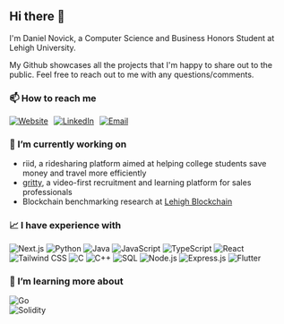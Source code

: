 ## Hi there 👋

<!--
**dnovick-byte/dnovick-byte** is a ✨ _special_ ✨ repository because its `README.md` (this file) appears on your GitHub profile.

Here are some ideas to get you started:

- 🔭 I’m currently working on ...
- 🌱 I’m currently learning ...
- 👯 I’m looking to collaborate on ...
- 🤔 I’m looking for help with ...
- 💬 Ask me about ...
- 📫 How to reach me: ...
- 😄 Pronouns: ...
- ⚡ Fun fact: ...
-->

I'm Daniel Novick, a Computer Science and Business Honors Student at Lehigh University. 

My Github showcases all the projects that I'm happy to share out to the public. Feel free to reach out to me with any questions/comments.

### 📫 How to reach me

<div style="display: flex; gap: 10px; align-items: center;">
  <a href="https://danielnovick.dev">
    <img src="https://img.shields.io/badge/DanielNovick.dev-%236A0DAD.svg?style=for-the-badge&logoColor=white" alt="Website"/>
  </a>
  <a href="https://www.linkedin.com/in/danielbnovick/">
    <img src="https://img.shields.io/badge/LinkedIn-%230077B5.svg?style=for-the-badge&logo=linkedin&logoColor=white" alt="LinkedIn"/>
  </a>
  <a href="mailto:danielbnovick@gmail.com">
    <img src="https://img.shields.io/badge/Email-D14836?style=for-the-badge&logo=gmail&logoColor=white" alt="Email"/>
  </a>
</div>

### 🔭 I’m currently working on

- riid, a ridesharing platform aimed at helping college students save money and travel more efficiently  
- [gritty](https://grittyhiring.com/), a video-first recruitment and learning platform for sales professionals  
- Blockchain benchmarking research at [Lehigh Blockchain](https://wordpress.lehigh.edu/blockchain/)

### 📈 I have experience with

<div display="flex">
    <img src="https://img.shields.io/badge/Next.js-%23000000.svg?style=for-the-badge&logo=next.js&logoColor=white" alt="Next.js"/>
    <img src="https://img.shields.io/badge/Python-%233776AB.svg?style=for-the-badge&logo=python&logoColor=white" alt="Python"/>
    <img src="https://img.shields.io/badge/Java-%23ED8B00.svg?style=for-the-badge&logo=java&logoColor=white" alt="Java"/>
    <img src="https://img.shields.io/badge/JavaScript-%23F7DF1E.svg?style=for-the-badge&logo=javascript&logoColor=black" alt="JavaScript"/>
    <img src="https://img.shields.io/badge/TypeScript-%23007ACC.svg?style=for-the-badge&logo=typescript&logoColor=white" alt="TypeScript"/>
    <img src="https://img.shields.io/badge/React-%2320232A.svg?style=for-the-badge&logo=react&logoColor=%2361DAFB" alt="React"/>
    <img src="https://img.shields.io/badge/Tailwind_CSS-%2338B2AC.svg?style=for-the-badge&logo=tailwind-css&logoColor=white" alt="Tailwind CSS"/> 
    <img src="https://img.shields.io/badge/C-%2300599C.svg?style=for-the-badge&logo=c&logoColor=white" alt="C"/>
    <img src="https://img.shields.io/badge/C++-%2300599C.svg?style=for-the-badge&logo=c%2B%2B&logoColor=white" alt="C++"/>
    <img src="https://img.shields.io/badge/SQL-%23316192.svg?style=for-the-badge&logo=sql&logoColor=white" alt="SQL"/>
    <img src="https://img.shields.io/badge/Node.js-%23339933.svg?style=for-the-badge&logo=node.js&logoColor=white" alt="Node.js"/>
    <img src="https://img.shields.io/badge/Express.js-%23404d59.svg?style=for-the-badge" alt="Express.js"/>
    <img src="https://img.shields.io/badge/Flutter-%2302569B.svg?style=for-the-badge&logo=flutter&logoColor=white" alt="Flutter"/>
</div>

### 🌱 I’m learning more about

<div display="flex">
  <img src="https://img.shields.io/badge/Go-%2300ADD8.svg?style=for-the-badge&logo=go&logoColor=white" alt="Go"/>
</div>
<div display="flex">
  <img src="https://img.shields.io/badge/Solidity-%23363636.svg?style=for-the-badge&logo=solidity&logoColor=white" alt="Solidity"/>
</div>


